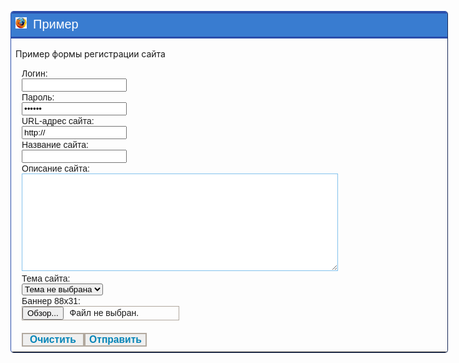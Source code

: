 <!DOCTYPE>
<html>
<head>
<TITLE>Пример</TITLE>
</head>
<body>
<style>
textarea
{
	width:500px;
	height:150px;
	border-color:#83c2ed;
}
input
{
	width:160px;
}
table
{	
	border-radius:5px;
	border-collapse:collapse;
	border-color:#2a4dab;
	display:block;
	width:700px;	
}
.header
{
	border-top:5px;
	background-color:#397cd0;
	height:40px;
}

.grad
{
 background: linear-gradient(to bottom, #83c2ed 0%, #3369c1 63%);
}
div
{
	margin-left:10px;
}
label
{
	margin-left:10px;
	font-family:Arial;
}

img
{
	margin:0;	
	margin-left:10px;
}
td
{
	width:700px;
	border:solid #2a4dab;
	border-left:1px;
	border-right:1px;
	border-bottom:1px;
}

p{
	margin-left:10px;
	margin-bottom:0;
	font-size:32;
}

button
{
	width:80px;
	height:25px;
	border-radius:4px;
	border-color:#3369c1;
	padding:5px;
	margin:1px;
}
select
{
	border-radius:3px;
}
h3{margin:0;}
.group{border: 1px solid #b1a89e; width:250px;}
.butt{
	margin-top:20px;
	margin-bottom:5px;
	border:2px solid #b1a89e;
	color:#0384b7;
	padding:0;
	width:100px;
}
.primer{
	font-size:20px;
	color:white;
	}
</style>
<table border="1px">
<tr class="header grad"><td><img name="img" src="mozila.png" height="18px"><label class="primer">Пример</label> </td></tr>
<tr ><td>  <p>Пример формы регистрации сайта</p>
<label for="login">Логин:</label>
<div><input type="text" name="name" ></div>
<label for="password"  >Пароль:</label>
<div><input type="password" value="123456"></div>
<label for="name" >URL-адрес сайта:</label>
<div> <input type="text" name="name" value="http://"></div>
<label for="name" >Название сайта:</label>
<div> <input type="text" name="name" ></div>
<label for="name" >Описание сайта:</label>
<div> <textarea></textarea></div>
<label for="name" >Тема сайта:</label>
<div>	  <select name="country">
			<option value="Тема не выбрана">Тема не выбрана</option> 
			<option value="Тема 1">Тема 1</option> 
		  </select>
</div>
<label for="name" >Баннер 88х31:</label>
<div class="group"><button>Обзор...</button><label>Файл не выбран.</label></div>
<div><button class="butt"><h3>Очистить</h3></button><button class="butt"><h3>Отправить</h3></button></div>

</td>

</tr>

</table>
</body>
</html>
